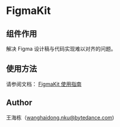 # FigmaKit

## 组件作用
解决 Figma 设计稿与代码实现难以对齐的问题。

## 使用方法
请参阅文档：
[FigmaKit 使用指南](https://bytedance.feishu.cn/docs/doccnaps6yvanTGBWlYrgcrmVZ3)

## Author
王海栋（wanghaidong.nku@bytedance.com)
